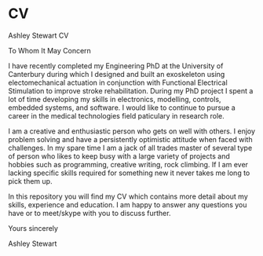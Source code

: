 # CV
Ashley Stewart CV

To Whom It May Concern

I have recently completed my Engineering PhD at the University of Canterbury during which I designed and built an exoskeleton using electomechanical actuation in conjunction with Functional Electrical Stimulation to improve stroke rehabilitation. During my PhD project I spent a lot of time developing my skills in electronics, modelling, controls, embedded systems, and software. I would like to continue to pursue a career in the medical technologies field paticulary in research role.

I am a creative and enthusiastic person who gets on well with others. I enjoy problem solving and have a persistently optimistic attitude when faced with challenges. In my spare time I am a jack of all trades master of several type of person who likes to keep busy with a large variety of projects and hobbies such as programming, creative writing, rock climbing. If I am ever lacking specific skills required for something new it never takes me long to pick them up.

In this repository you will find my CV which contains more detail about my skills, experience and education. I am happy to answer any questions you have or to meet/skype with you to discuss further.

Yours sincerely 


Ashley Stewart

